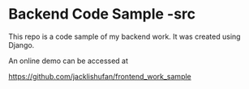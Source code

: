 # Backend Code Sample -src

This repo is a code sample of my backend work. It was created using Django.

An online demo can be accessed at 

https://github.com/jacklishufan/frontend_work_sample